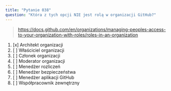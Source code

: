 ```yaml
---
title: "Pytanie 038"
question: "Która z tych opcji NIE jest rolą w organizacji GitHub?"
---
```


> https://docs.github.com/en/organizations/managing-peoples-access-to-your-organization-with-roles/roles-in-an-organization
1. [x] Architekt organizacji
1. [ ] Właściciel organizacji
1. [ ] Członek organizacji
1. [ ] Moderator organizacji
1. [ ] Menedżer rozliczeń
1. [ ] Menedżer bezpieczeństwa
1. [ ] Menedżer aplikacji GitHub
1. [ ] Współpracownik zewnętrzny
